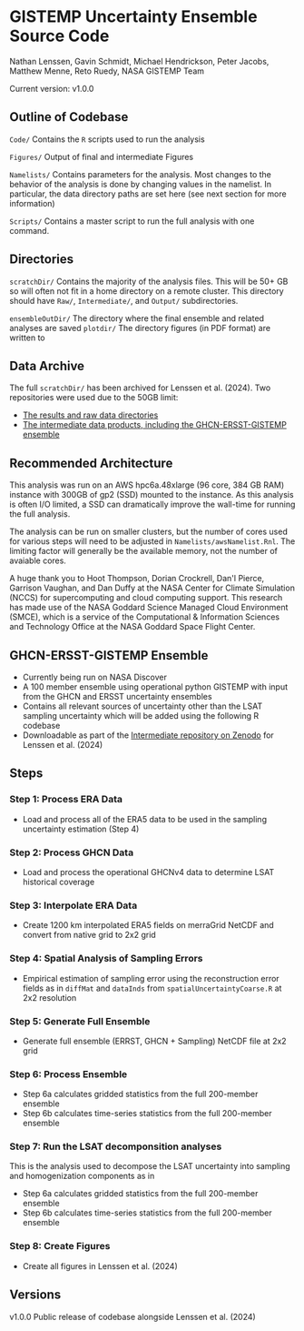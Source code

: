 # GISTEMP Uncertainty Ensemble Source Code
Nathan Lenssen, Gavin Schmidt, Michael Hendrickson, Peter Jacobs, Matthew Menne, Reto Ruedy, NASA GISTEMP Team

Current version: v1.0.0

## Outline of Codebase

`Code/` Contains the `R` scripts used to run the analysis

`Figures/` Output of final and intermediate Figures

`Namelists/` Contains parameters for the analysis. Most changes to the behavior of the analysis is done by changing values in the namelist. In particular, the data directory paths are set here (see next section for more information)

`Scripts/` Contains a master script to run the full analysis with one command.

## Directories

`scratchDir/` Contains the majority of the analysis files. This will be 50+ GB so will often not fit in a home directory on a remote cluster. This directory should have `Raw/`, `Intermediate/`, and `Output/` subdirectories.

`ensembleOutDir/` The directory where the final ensemble and related analyses are saved
`plotdir/` The directory figures (in PDF format) are written to

## Data Archive
The full `scratchDir/` has been archived for Lenssen et al. (2024). Two repositories were used due to the 50GB limit:
* [The results and raw data directories](https://zenodo.org/doi/10.5281/zenodo.13343335)
* [The intermediate data products, including the GHCN-ERSST-GISTEMP ensemble](https://zenodo.org/doi/10.5281/zenodo.13344579)

## Recommended Architecture

This analysis was run on an AWS hpc6a.48xlarge (96 core, 384 GB RAM) instance with 300GB of gp2 (SSD) mounted to the instance. As this analysis is often I/O limited, a SSD can dramatically improve the wall-time for running the full analysis. 

The analysis can be run on smaller clusters, but the number of cores used for various steps will need to be adjusted in `Namelists/awsNamelist.Rnl`. The limiting factor will generally be the available memory, not the number of avaiable cores.

A huge thank you to Hoot Thompson, Dorian Crockrell, Dan'l Pierce, Garrison Vaughan, and Dan Duffy at the NASA Center for Climate Simulation (NCCS) for supercomputing and cloud computing support. This research has made use of the NASA Goddard Science Managed Cloud Environment (SMCE), which is a service of the Computational & Information Sciences and Technology Office at the NASA Goddard Space Flight Center.

## GHCN-ERSST-GISTEMP Ensemble
* Currently being run on NASA Discover
* A 100 member ensemble using operational python GISTEMP with input from the GHCN and ERSST uncertainty ensembles
* Contains all relevant sources of uncertainty other than the LSAT sampling uncertainty which will be added using the following R codebase
* Downloadable as part of the [Intermediate repository on Zenodo](https://doi.org/10.5281/zenodo.13344579) for Lenssen et al. (2024)

## Steps

### Step 1: Process ERA Data

* Load and process all of the ERA5 data to be used in the sampling uncertainty estimation (Step 4)

### Step 2: Process GHCN Data

* Load and process the operational GHCNv4 data to determine LSAT historical coverage

### Step 3: Interpolate ERA Data

* Create 1200 km interpolated ERA5 fields on merraGrid NetCDF and convert from native grid to 2x2 grid

### Step 4: Spatial Analysis of Sampling Errors

*  Empirical estimation of sampling error using the reconstruction error fields as in `diffMat` and `dataInds` from `spatialUncertaintyCoarse.R` at 2x2 resolution

### Step 5: Generate Full Ensemble

* Generate full ensemble (ERRST, GHCN + Sampling) NetCDF file at 2x2 grid

### Step 6: Process Ensemble

* Step 6a calculates gridded statistics from the full 200-member ensemble
* Step 6b calculates time-series statistics from the full 200-member ensemble

### Step 7: Run the LSAT decomponsition analyses

This is the analysis used to decompose the LSAT uncertainty into sampling and homogenization components as in 

* Step 6a calculates gridded statistics from the full 200-member ensemble
* Step 6b calculates time-series statistics from the full 200-member ensemble

### Step 8: Create Figures

* Create all figures in Lenssen et al. (2024)

## Versions

v1.0.0 Public release of codebase alongside Lenssen et al. (2024)
